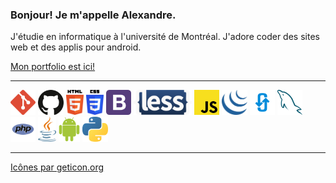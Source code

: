 <h3>Bonjour! Je m'appelle Alexandre.</h3>
<p>J'étudie en informatique à l'université de Montréal. J'adore coder des sites web et des applis pour android.</p>
<a href="https://agilbert.dev">Mon portfolio est ici!</a>
<hr>
<div>
  <img src='icons/git-icon.svg' alt='git icon' title='Git' height='40'/>
  <img src='icons/github-icon.svg' alt='github icon' title='Github' height='40'/>
  <img src='icons/html-5.svg' alt='html icon' title='HTML5' height='40'/>
  <img src='icons/css-3.svg' alt='css icon' title='CSS3' height='40'/>
  <img src='icons/bootstrap.svg' alt='bootstrap icon' title='Bootstrap' height='40'/>
  <img src='icons/less.svg' alt='less icon' title='Less' height='40'/>
  <img src='icons/javascript.svg' alt='javascript icon' title='Javascript' height='40'/>
  <img src='icons/jquery-icon.svg' alt='jquery icon' title='jQuery' height='40'/>
  <img src='icons/ajax.svg' alt='ajax icon' title='Ajax' height='40'/>
  <img src='icons/mysql.svg' alt='mysql icon' title='MySQL' height='40'/>
  <img src='icons/php.svg' alt='php icon' title='PHP' height='40'/>
  <img src='icons/java.svg' alt='java icon' title='Java' height='40'/>
  <img src='icons/android-icon.svg' alt='android icon' title='Android' height='40'/>
  <img src='icons/python.svg' alt='python icon' title='Python' height='40'/>
</div>
<hr>
<a href="https://github.com/get-icon/geticon">Icônes par geticon.org</a>